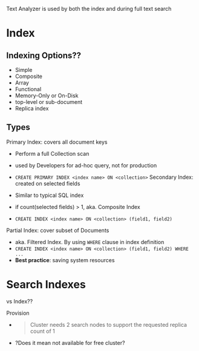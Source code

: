 Text Analyzer is used by both the index and during full text search

# Index

## Indexing Options??
- Simple
- Composite
- Array
- Functional
- Memory-Only or On-Disk
- top-level or sub-document
- Replica index


## Types
Primary Index: covers all document keys
- Perform a full Collection scan
- used by Developers for ad-hoc query, not for production
- `CREATE PRIMARY INDEX <index name> ON <collection>`
Secondary Index: created on selected fields

- Similar to typical SQL index
- if count(selected fields) > 1, aka. Composite Index
- `CREATE INDEX <index name> ON <collection> (field1, field2)`

Partial Index: cover subset of Documents

- aka. Filtered Index. By using `WHERE` clause in index definition
- `CREATE INDEX <index name> ON <collection> (field1, field2) WHERE ... `
- **Best practice**: saving system resources

# Search Indexes

vs Index??

Provision
>
- > Cluster needs 2 search nodes to support the requested replica count of 1
- ?Does it mean not available for free cluster?
